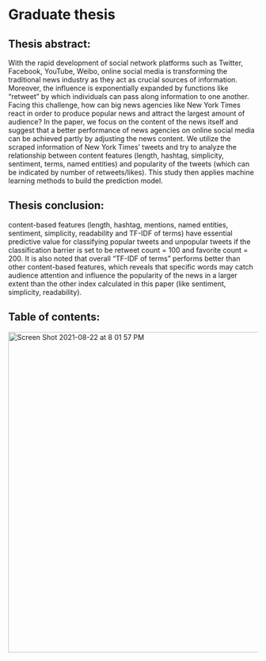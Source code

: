 # Graduate thesis
## Thesis abstract:
With the rapid development of social network platforms such as Twitter, Facebook, YouTube, Weibo, online social media is transforming the traditional news industry as they act as crucial sources of information. Moreover, the influence is exponentially expanded by functions like “retweet” by which individuals can pass along information to one another. Facing this challenge, how can big news agencies like New York Times react in order to produce popular news and attract the largest amount of audience? In the paper, we focus on the content of the news itself and suggest that a better performance of news agencies on online social media can be achieved partly by adjusting the news content. We utilize the scraped information of New York Times’ tweets and try to analyze the relationship between content features (length, hashtag, simplicity, sentiment, terms, named entities) and popularity of the tweets (which can be indicated by number of retweets/likes). This study then applies machine learning methods to build the prediction model.
## Thesis conclusion:
content-based features (length, hashtag, mentions, named entities, sentiment, simplicity, readability and TF-IDF of terms) have essential predictive value for classifying popular tweets and unpopular tweets if the classification barrier is set to be retweet count = 100 and favorite count = 200. 
It is also noted that overall “TF-IDF of terms” performs better than other content-based features, which reveals that specific words may catch audience attention and influence the popularity of the news in a larger extent than the other index calculated in this paper (like sentiment, simplicity, readability).
## Table of contents:
<img width="647" alt="Screen Shot 2021-08-22 at 8 01 57 PM" src="https://user-images.githubusercontent.com/47158336/130374360-c21d4f42-edae-44bd-bb34-d64876c4b67e.png">
